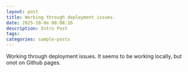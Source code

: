 ```yaml
---
layout: post
title: Working through deployment issues.
date: 2025-10-0e 08:08:16
description: Intro Post
tags: 
categories: sample-posts
---
```


Working through deployment issues.  It seems to be working locally, but onot on Github pages.
